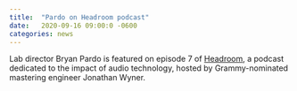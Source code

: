 ```yaml
---
title:  "Pardo on Headroom podcast"
date:   2020-09-16 09:00:0 -0600
categories: news 
---
```

Lab director Bryan Pardo is featured on episode 7 of [Headroom](https://www.izotope.com/en/learn/headroom-podcast.html?utm_source=twitter&utm_medium=social&utm_campaign=Headroom_Episode_7), a podcast dedicated to the impact of audio technology, hosted by Grammy-nominated mastering engineer Jonathan Wyner.

